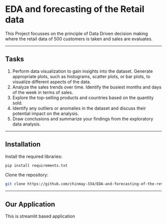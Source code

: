 # EDA and forecasting of the Retail data


This Project focusses on the principle of Data Driven decision making where the retail data of 500 customers is taken and sales are evaluates.

---

## Tasks

1. Perform data visualization to gain insights into the dataset. Generate appropriate plots, such as histograms, scatter plots, or bar plots, to visualize different aspects of the data.
2. Analyze the sales trends over time. Identify the busiest months and days of the week in terms of sales.
3. Explore the top-selling products and countries based on the quantity sold.
4. Identify any outliers or anomalies in the dataset and discuss their potential impact on the analysis.
5. Draw conclusions and summarize your findings from the exploratory data analysis.

---

## Installation

Install the required libraries:
```bash
pip install requirements.txt
```
Clone the repository:

```bash
git clone https://github.com/chinmay-334/EDA-and-forecasting-of-the-retail-data.git
```
---

## Our Application

This is streamlit based application 
